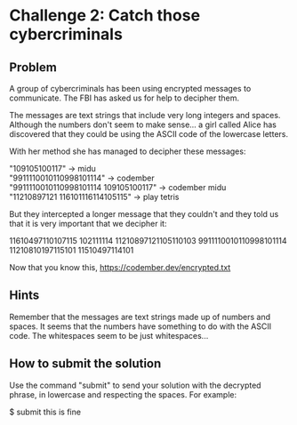# Challenge 2: Catch those cybercriminals

## Problem

A group of cybercriminals has been using encrypted messages to communicate. The FBI has asked us for help to decipher them.

The messages are text strings that include very long integers and spaces. Although the numbers don't seem to make sense... a girl called Alice has discovered that they could be using the ASCII code of the lowercase letters.

With her method she has managed to decipher these messages:

"109105100117" -> midu  
"9911110010110998101114" -> codember  
"9911110010110998101114 109105100117" -> codember midu  
"11210897121 116101116114105115" -> play tetris

But they intercepted a longer message that they couldn't and they told us that it is very important that we decipher it:

11610497110107115 102111114 11210897121105110103 9911110010110998101114 11210810197115101 11510497114101

Now that you know this, <https://codember.dev/encrypted.txt>

## Hints

Remember that the messages are text strings made up of numbers and spaces.
It seems that the numbers have something to do with the ASCII code.
The whitespaces seem to be just whitespaces...

## How to submit the solution

Use the command "submit" to send your solution with the decrypted phrase, in lowercase and respecting the spaces. For example:

$ submit this is fine
